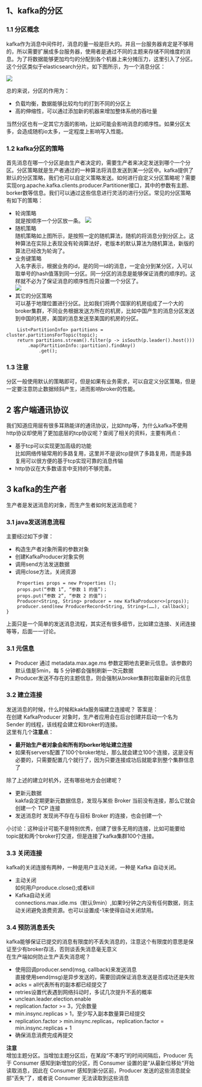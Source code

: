 ## 1、kafka的分区
### 1.1 分区概念
kafka作为消息中间件时，消息的量一般是巨大的。并且一台服务器肯定是不够用的，所以需要扩展成多台服务器，使用者是通过不同的主题来存储不同维度的消息。为了将数据能够更加均匀的分配到各个机器上来分摊压力，这里引入了分区。这个分区类似于elasticsearch分片。如下图所示，为一个消息分区：

![](消息分区.png)  

总的来说，分区的作用为：  
* 负载均衡，数据能够比较均匀的打到不同的分区上
* 高的伸缩性，可以通过添加新的机器来增加整体系统的吞吐量 

当然分区也有一定其它方面的影响，比如可能会影响消息的顺序性。如果分区太多，会造成随机io太多，一定程度上影响写入性能。

### 1.2 kafka分区的策略
首先消息在哪一个分区是由生产者决定的，需要生产者来决定发送到哪个一个分区。分区策略就是生产者通过的一种算法将消息发送到某一分区中。kafka提供了默认的分区策略，我们也可以自定义策略发送。如何进行自定义分区策略呢？需要实现org.apache.kafka.clients.producer.Partitioner接口，其中的参数有主题、borker数等信息。我们可以通过这些信息进行灵活的进行分区。常见的分区策略有如下的策略：  
* 轮询策略  
就是按顺序一个分区放一条。
![](轮询策略.png)
* 随机策略  
随机策略如上图所示，是按照一定的随机算法，随机的将消息分到分区上。这种算法在实际上表现没有轮询算法好，老版本的默认算法为随机算法，新版的算法已经改为轮询了。
* 业务键策略  
入名字表示，根据业务的id，是的同一id的消息，一定会分到某分区，入可以取单号的hash值落到同一分区。同一分区的消息是能够保证消费的顺序的。这样就不必为了保证消息的顺序性而只设置一个分区了。  
![](业务键策略.png)  
* 其它的分区策略  
可以基于地理位置进行分区。比如我们将两个国家的机房组成了一个大的broker集群，不同业务根据发送方所在的机房，比如中国产生的消息分区发送到中国的机房，美国的消息发送至美国的机房的分区。
```
    List<PartitionInfo> partitions = cluster.partitionsForTopic(topic);
    return partitions.stream().filter(p -> isSouth(p.leader().host()))
        .map(PartitionInfo::partition).findAny()
            .get();
```

### 1.3 注意  
分区一般使用默认的策略即可，但是如果有业务需求，可以自定义分区策略，但是一定要注意防止数据倾斜产生，进而影响broker的性能。


## 2 客户端通讯协议
  我们知道应用层有很多耳熟能详的通讯协议，比如http等，为什么kafka不使用http协议却使用了更加底层的tcp协议呢？查阅了相关的资料，主要有两点：
  * 基于tcp可以实现更加高级的功能  
  比如网络传输常用的多路复用，这里并不是说tcp提供了多路复用，而是多路复用可以很方便的基于tcp实现可靠的消息传输
  * http协议在大多数语言中支持的不够完善。

## 3 kafka的生产者
生产者是发送消息的对象，而生产生者如何发送消息呢？
### 3.1 java发送消息流程
主要经过如下步骤：
* 构造生产者对象所需的参数对象
* 创建KafkaProducer对象实例
* 调用send方法发送数据
* 调用close方法，关闭资源
```
    Properties props = new Properties ();
    props.put(“参数 1”, “参数 1 的值”)；
    props.put(“参数 2”, “参数 2 的值”)；
    Producer<String, String> producer = new KafkaProducer<>(props));
    producer.send(new ProducerRecord<String, String>(……), callback);
}
```
上面只是一个简单的发送消息流程，其实还有很多细节，比如建立连接、关闭连接等等，后面一一讨论。
### 3.1 元信息
* Producer 通过 metadata.max.age.ms 参数定期地去更新元信息。该参数的默认值是5min，每 5 分钟都会强制刷新一次元数据
* Producer发送不存在的主题信息，则会强制从broker集群拉取最新的元信息

### 3.2 建立连接
发送消息的时候，什么时候和kakfa服务端建立连接呢？
答案是：  
在创建 KafkaProducer 对象时，生产者应用会在后台创建并启动一个名为 Sender 的线程，该线程会建立和broker的连接。  
这里有几个**注意点**：
* **最开始生产者对象会和所有的borker地址建立连接**
* 如果有servers配置了100个broker地址，那么就会建立100个连接，这是没有必要的，只需要配置几个就行了，因为只要连接成功后就能拿到整个集群信息了  

除了上述的建立时机外，还有哪些地方会创建呢？ 
*  更新元数据  
kakfa会定期更新元数据信息，发现与某些 Broker 当前没有连接，那么它就会创建一个 TCP 连接
*  发送消息时 发现尚不存在与目标 Broker 的连接，也会创建一个  

小讨论：这种设计可能不是特别优秀，创建了很多无用的连接，比如可能要给topic就和两个broker打交道，但是连接了kafka集群100个连接。
### 3.3 关闭连接
kafka的关闭连接有两种，一种是用户主动关闭，一种是 Kafka 自动关闭。
* 主动关闭  
如何用户produce.close();或者kill
* Kafka自动关闭  
connections.max.idle.ms（默认9min）,如果9分钟之内没有任何数据，则主动关闭避免浪费资源。也可以设置成-1来使得自动关闭禁用。  
### 3.4 预防消息丢失  
kafka能够保证已提交的消息有限度的不丢失消息的，注意这个有限度的意思是保证至少有broker存活，否则谈丢失消息毫无意义  
在生产端如何防止生产丢失消息呢？  
* 使用回调producer.send(msg, callback)来发送消息  
直接使用send(msg)是异步发送的，需要回调保证消息发送是否成功还是失败
* acks = all代表所有的副本都已经提交了
* retries设置代表遇到网络抖动时，多试几次提升不丢的概率
* unclean.leader.election.enable
* replication.factor >= 3，冗余数量
* min.insync.replicas > 1，至少写入副本数量算已经提交
* replication.factor > min.insync.replicas，replication.factor = min.insync.replicas + 1
* 确保消息消费完成再提交  

**注意**  
增加主题分区。当增加主题分区后，在某段“不凑巧”的时间间隔后，Producer 先于 Consumer 感知到新增加的分区，而 Consumer 设置的是“从最新位移处”开始读取消息，因此在 Consumer 感知到新分区前，Producer 发送的这些消息就全部“丢失”了，或者说 Consumer 无法读取到这些消息
